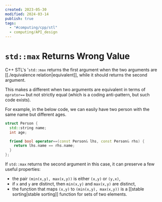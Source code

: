 ```yaml
---
created: 2023-05-30
modified: 2024-03-14
publish: true
tags:
  - "#computing/cpp/stl"
  - computing/API_design
---
```


# `std::max` Returns Wrong Value
C++ STL's '`std::max` returns the first argument when the two arguments are [[./equivalence relation|equivalent]], while it should returns the second argument.

This makes a different when two arguments are equivalent in terms of `oprator==` but not strictly equal (which is a coding anti-pattern, but such code exists).

For example, in the below code, we can easily have two person with the same name but different ages.

```c++
struct Person {
  std::string name;
  int age;

  friend bool operator==(const Person& lhs, const Person& rhs) {
    return lhs.name == rhs.name;
  }
};
```

If `std::max` returns the second argument in this case, it can preserve a few useful properties:

-   the pair `(min(x,y), max(x,y))` is either `(x,y)` or `(y,x)`,
-   if `x` and `y` are distinct, then `min(x,y)` and `max(x,y)` are distinct,
-   the function that maps `(x,y)` to `(min(x,y), max(x,y))` is a [[stable sorting|stable sorting]] function for sets of two elements.